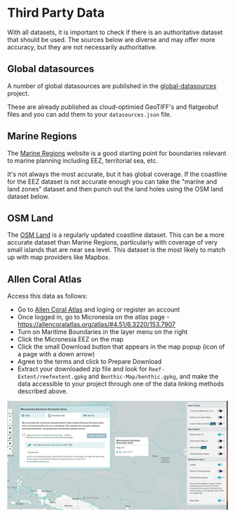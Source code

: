 # Third Party Data

With all datasets, it is important to check if there is an authoritative dataset that should be used. The sources below are diverse and may offer more accuracy, but they are not necessarily authoritative.

## Global datasources

A number of global datasources are published in the [global-datasources](https://github.com/seasketch/global-datasources) project.

These are already published as cloud-optimied GeoTIFF's and flatgeobuf files and you can add them to your `datasources.json` file.

## Marine Regions

The [Marine Regions](https://marineregions.org/downloads.php) website is a good starting point for boundaries relevant to marine planning including EEZ, territorial sea, etc.

It's not always the most accurate, but it has global coverage. If the coastline for the EEZ dataset is not accurate enough you can take the "marine and land zones" dataset and then punch out the land holes using the OSM land dataset below.

## OSM Land

The [OSM Land](https://osmdata.openstreetmap.de/data/land-polygons.html) is a regularly updated coastline dataset. This can be a more accurate dataset than Marine Regions, particularly with coverage of very small islands that are near sea level. This dataset is the most likely to match up with map providers like Mapbox.

## Allen Coral Atlas

Access this data as follows:

- Go to [Allen Coral Atlas](https://allencoralatlas.org) and loging or register an account
- Once logged in, go to Micronesia on the atlas page - https://allencoralatlas.org/atlas/#4.51/6.3220/153.7907
- Turn on Maritime Boundaries in the layer menu on the right
- Click the Micronesia EEZ on the map
- Click the small Download button that appears in the map popup (icon of a page with a down arrow)
- Agree to the terms and click to Prepare Download
- Extract your downloaded zip file and look for `Reef-Extent/reefextent.gpkg` and `Benthic-Map/benthic.gpkg`, and make the data accessible to your project through one of the data linking methods described above.

![Allen Coral Atlas Download](assets/AllenDownload.jpg "Allen Coral Atlas Download")
